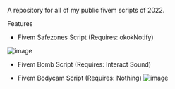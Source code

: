 
A repository for all of my public fivem scripts of 2022.


Features  
  - Fivem Safezones Script (Requires: okokNotify)
 
 
  ![image](https://user-images.githubusercontent.com/107282158/185765820-19a682a4-8c67-46eb-a23f-5c21aaea05d0.png)
  
  
  - Fivem Bomb Script (Requires: Interact Sound)
  
  
  - Fivem Bodycam Script (Requires: Nothing)
  ![image](https://user-images.githubusercontent.com/107282158/185765783-7a92a0d0-32cf-458e-91e6-3adeff741847.png)
 
